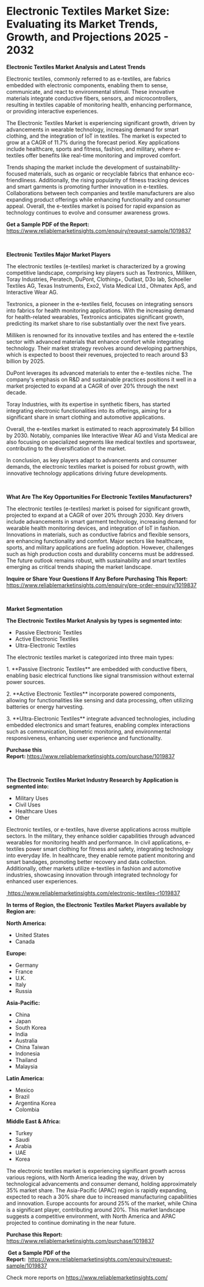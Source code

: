 <p><h1>Electronic Textiles Market Size: Evaluating its Market Trends, Growth, and Projections 2025 - 2032</h1></p><p><strong>Electronic Textiles Market Analysis and Latest Trends</strong></p>
<p><p>Electronic textiles, commonly referred to as e-textiles, are fabrics embedded with electronic components, enabling them to sense, communicate, and react to environmental stimuli. These innovative materials integrate conductive fibers, sensors, and microcontrollers, resulting in textiles capable of monitoring health, enhancing performance, or providing interactive experiences.</p><p>The Electronic Textiles Market is experiencing significant growth, driven by advancements in wearable technology, increasing demand for smart clothing, and the integration of IoT in textiles. The market is expected to grow at a CAGR of 11.7% during the forecast period. Key applications include healthcare, sports and fitness, fashion, and military, where e-textiles offer benefits like real-time monitoring and improved comfort.</p><p>Trends shaping the market include the development of sustainability-focused materials, such as organic or recyclable fabrics that enhance eco-friendliness. Additionally, the rising popularity of fitness tracking devices and smart garments is promoting further innovation in e-textiles. Collaborations between tech companies and textile manufacturers are also expanding product offerings while enhancing functionality and consumer appeal. Overall, the e-textiles market is poised for rapid expansion as technology continues to evolve and consumer awareness grows.</p></p>
<p><strong>Get a Sample PDF of the Report:&nbsp;</strong> <a href="https://www.reliablemarketinsights.com/enquiry/request-sample/1019837?utm_campaign=2182&utm_medium=2&utm_source=Github&utm_content=ia&utm_term=31032025&utm_id=electronic-textiles">https://www.reliablemarketinsights.com/enquiry/request-sample/1019837</a></p>
<p>&nbsp;</p>
<p><strong>Electronic Textiles Major Market Players</strong></p>
<p><p>The electronic textiles (e-textiles) market is characterized by a growing competitive landscape, comprising key players such as Textronics, Milliken, Toray Industries, Peratech, DuPont, Clothing+, Outlast, D3o lab, Schoeller Textiles AG, Texas Instruments, Exo2, Vista Medical Ltd., Ohmatex ApS, and Interactive Wear AG. </p><p>Textronics, a pioneer in the e-textiles field, focuses on integrating sensors into fabrics for health monitoring applications. With the increasing demand for health-related wearables, Textronics anticipates significant growth, predicting its market share to rise substantially over the next five years. </p><p>Milliken is renowned for its innovative textiles and has entered the e-textile sector with advanced materials that enhance comfort while integrating technology. Their market strategy revolves around developing partnerships, which is expected to boost their revenues, projected to reach around $3 billion by 2025.</p><p>DuPont leverages its advanced materials to enter the e-textiles niche. The company's emphasis on R&D and sustainable practices positions it well in a market projected to expand at a CAGR of over 20% through the next decade. </p><p>Toray Industries, with its expertise in synthetic fibers, has started integrating electronic functionalities into its offerings, aiming for a significant share in smart clothing and automotive applications.</p><p>Overall, the e-textiles market is estimated to reach approximately $4 billion by 2030. Notably, companies like Interactive Wear AG and Vista Medical are also focusing on specialized segments like medical textiles and sportswear, contributing to the diversification of the market. </p><p>In conclusion, as key players adapt to advancements and consumer demands, the electronic textiles market is poised for robust growth, with innovative technology applications driving future developments.</p></p>
<p>&nbsp;</p>
<p><strong>What Are The Key Opportunities For Electronic Textiles Manufacturers?</strong></p>
<p><p>The electronic textiles (e-textiles) market is poised for significant growth, projected to expand at a CAGR of over 20% through 2030. Key drivers include advancements in smart garment technology, increasing demand for wearable health monitoring devices, and integration of IoT in fashion. Innovations in materials, such as conductive fabrics and flexible sensors, are enhancing functionality and comfort. Major sectors like healthcare, sports, and military applications are fueling adoption. However, challenges such as high production costs and durability concerns must be addressed. The future outlook remains robust, with sustainability and smart textiles emerging as critical trends shaping the market landscape.</p></p>
<p><strong>Inquire or Share Your Questions If Any Before Purchasing This Report:</strong> <a href="https://www.reliablemarketinsights.com/enquiry/pre-order-enquiry/1019837?utm_campaign=2182&utm_medium=2&utm_source=Github&utm_content=ia&utm_term=31032025&utm_id=electronic-textiles">https://www.reliablemarketinsights.com/enquiry/pre-order-enquiry/1019837</a></p>
<p>&nbsp;</p>
<p><strong>Market Segmentation</strong></p>
<p><strong>The Electronic Textiles Market Analysis by types is segmented into:</strong></p>
<p><ul><li>Passive Electronic Textiles</li><li>Active Electronic Textiles</li><li>Ultra-Electronic Textiles</li></ul></p>
<p><p>The electronic textiles market is categorized into three main types: </p><p>1. **Passive Electronic Textiles** are embedded with conductive fibers, enabling basic electrical functions like signal transmission without external power sources.</p><p>2. **Active Electronic Textiles** incorporate powered components, allowing for functionalities like sensing and data processing, often utilizing batteries or energy harvesting.</p><p>3. **Ultra-Electronic Textiles** integrate advanced technologies, including embedded electronics and smart features, enabling complex interactions such as communication, biometric monitoring, and environmental responsiveness, enhancing user experience and functionality.</p></p>
<p><strong>Purchase this Report:&nbsp;</strong><a href="https://www.reliablemarketinsights.com/purchase/1019837?utm_campaign=2182&utm_medium=2&utm_source=Github&utm_content=ia&utm_term=31032025&utm_id=electronic-textiles">https://www.reliablemarketinsights.com/purchase/1019837</a></p>
<p>&nbsp;</p>
<p><strong>The Electronic Textiles Market Industry Research by Application is segmented into:</strong></p>
<p><ul><li>Military Uses</li><li>Civil Uses</li><li>Healthcare Uses</li><li>Other</li></ul></p>
<p><p>Electronic textiles, or e-textiles, have diverse applications across multiple sectors. In the military, they enhance soldier capabilities through advanced wearables for monitoring health and performance. In civil applications, e-textiles power smart clothing for fitness and safety, integrating technology into everyday life. In healthcare, they enable remote patient monitoring and smart bandages, promoting better recovery and data collection. Additionally, other markets utilize e-textiles in fashion and automotive industries, showcasing innovation through integrated technology for enhanced user experiences.</p></p>
<p><a href="https://www.reliablemarketinsights.com/electronic-textiles-r1019837?utm_campaign=2182&utm_medium=2&utm_source=Github&utm_content=ia&utm_term=31032025&utm_id=electronic-textiles">&nbsp;https://www.reliablemarketinsights.com/electronic-textiles-r1019837</a></p>
<p><strong>In terms of Region, the Electronic Textiles Market Players available by Region are:</strong></p>
<p>
    <p> <strong> North America: </strong>
        <ul>
            <li>United States</li>
            <li>Canada</li>
        </ul>
        </p> 
    <p> <strong> Europe: </strong>
        <ul>
            <li>Germany</li>
            <li>France</li>
            <li>U.K.</li>
            <li>Italy</li>
            <li>Russia</li>
        </ul>
        </p> 
    <p> <strong> Asia-Pacific: </strong>
        <ul>
            <li>China</li>
            <li>Japan</li>
            <li>South Korea</li>
            <li>India</li>
            <li>Australia</li>
            <li>China Taiwan</li>
            <li>Indonesia</li>
            <li>Thailand</li>
            <li>Malaysia</li>
        </ul>
        </p> 
    <p> <strong> Latin America: </strong>
        <ul>
            <li>Mexico</li>
            <li>Brazil</li>
            <li>Argentina Korea</li>
            <li>Colombia</li>
        </ul>
        </p> 
    <p> <strong> Middle East & Africa: </strong>
        <ul>
            <li>Turkey</li>
            <li>Saudi</li>
            <li>Arabia</li>
            <li>UAE</li>
            <li>Korea</li>
        </ul>
    </p>
    </p>
<p><p>The electronic textiles market is experiencing significant growth across various regions, with North America leading the way, driven by technological advancements and consumer demand, holding approximately 35% market share. The Asia-Pacific (APAC) region is rapidly expanding, expected to reach a 30% share due to increased manufacturing capabilities and innovation. Europe accounts for around 25% of the market, while China is a significant player, contributing around 20%. This market landscape suggests a competitive environment, with North America and APAC projected to continue dominating in the near future.</p></p>
<p><strong>Purchase this Report: </strong><a href="https://www.reliablemarketinsights.com/purchase/1019837?utm_campaign=2182&utm_medium=2&utm_source=Github&utm_content=ia&utm_term=31032025&utm_id=electronic-textiles">https://www.reliablemarketinsights.com/purchase/1019837</a></p>
<p>&nbsp;<strong>Get a Sample PDF of the Report:&nbsp;&nbsp;</strong><a href="https://www.reliablemarketinsights.com/enquiry/request-sample/1019837?utm_campaign=2182&utm_medium=2&utm_source=Github&utm_content=ia&utm_term=31032025&utm_id=electronic-textiles">https://www.reliablemarketinsights.com/enquiry/request-sample/1019837</a></p>
<p><strong></strong></p>
<p>Check more reports on <a href="https://www.reliablemarketinsights.com/?utm_campaign=2182&utm_medium=2&utm_source=Github&utm_content=ia&utm_term=31032025&utm_id=electronic-textiles">https://www.reliablemarketinsights.com/</a></p>